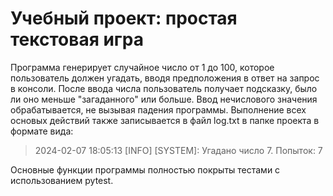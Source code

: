 # Учебный проект: простая текстовая игра

Программа генерирует случайное число от 1 до 100, которое пользователь должен угадать, вводя предположения в ответ на запрос в консоли. После ввода числа пользователь получает подсказку, было ли оно меньше "загаданного" или больше.
Ввод нечислового значения обрабатывается, не вызывая падения программы. Выполнение всех основых действий также записывается в файл log.txt в папке проекта в формате вида:
> 2024-02-07 18:05:13 [INFO] [SYSTEM]: Угадано число 7. Попыток: 7

Основные функции программы полностью покрыты тестами с использованием pytest.